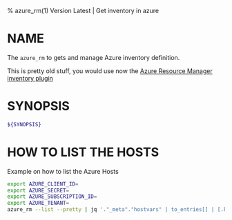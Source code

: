 % azure_rm(1) Version Latest | Get inventory in azure 
# NAME

The `azure_rm` to gets and manage Azure inventory definition.

This is pretty old stuff, you would use now 
the [Azure Resource Manager inventory plugin](https://docs.ansible.com/ansible/latest/collections/azure/azcollection/azure_rm_inventory.html)


# SYNOPSIS

```bash
${SYNOPSIS}
```

# HOW TO LIST THE HOSTS

Example on how to list the Azure Hosts
```bash
export AZURE_CLIENT_ID=
export AZURE_SECRET=
export AZURE_SUBSCRIPTION_ID=
export AZURE_TENANT=
azure_rm --list --pretty | jq '."_meta"."hostvars" | to_entries[] | [.key, .value.powerstate, .value.virtual_machine_size] | @csv '
```
